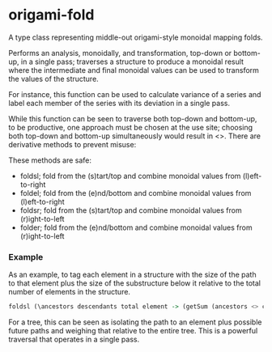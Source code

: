 # origami-fold

A type class representing middle-out origami-style monoidal mapping folds.

Performs an analysis, monoidally, and transformation, top-down or bottom-up, in a single pass; traverses a structure to produce a monoidal result where the intermediate and final monoidal values can be used to transform the values of the structure. 

For instance, this function can be used to calculate variance of a series and label each member of the series with its deviation in a single pass.

While this function can be seen to traverse both top-down and bottom-up, to be productive, one approach must be chosen at the use site; choosing both top-down and bottom-up simultaneously would result in <<loop>>. There are derivative methods to prevent misuse:

These methods are safe:
* foldsl; fold from the (s)tart/top and combine monoidal values from (l)eft-to-right
* foldel; fold from the (e)nd/bottom and combine monoidal values from (l)eft-to-right
* foldsr; fold from the (s)tart/top and combine monoidal values from (r)ight-to-left
* folder; fold from the (e)nd/bottom and combine monoidal values from (r)ight-to-left

### Example

As an example, to tag each element in a structure with the size of the path to that element plus the size of the substructure below it relative to the total number of elements in the structure.

```haskell
foldsl (\ancestors descendants total element -> (getSum (ancestors <> children <> Sum 1) / getSum total,a)) (\_ _ -> Sum 1)
```

For a tree, this can be seen as isolating the path to an element plus possible future paths and weighing that relative to the entire tree. This is a powerful traversal that operates in a single pass.
